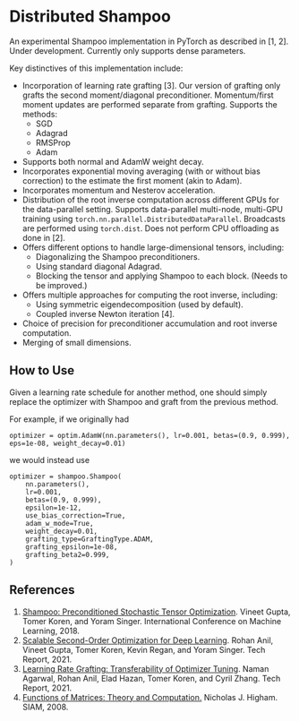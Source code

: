 # Distributed Shampoo

An experimental Shampoo implementation in PyTorch as described in [1, 2]. Under development. Currently only supports dense parameters.

Key distinctives of this implementation include:
- Incorporation of learning rate grafting [3]. Our version of grafting only grafts the second moment/diagonal preconditioner. Momentum/first moment updates are performed separate from grafting. Supports the methods:
    - SGD
    - Adagrad
    - RMSProp
    - Adam
- Supports both normal and AdamW weight decay.
- Incorporates exponential moving averaging (with or without bias correction) to the estimate the first moment (akin to Adam).
- Incorporates momentum and Nesterov acceleration.
- Distribution of the root inverse computation across different GPUs for the data-parallel setting. Supports data-parallel multi-node, multi-GPU training using `torch.nn.parallel.DistributedDataParallel`. Broadcasts are performed using `torch.dist`. Does not perform CPU offloading as done in [2].
- Offers different options to handle large-dimensional tensors, including:
    - Diagonalizing the Shampoo preconditioners.
    - Using standard diagonal Adagrad.
    - Blocking the tensor and applying Shampoo to each block. (Needs to be improved.)
- Offers multiple approaches for computing the root inverse, including:
    - Using symmetric eigendecomposition (used by default).
    - Coupled inverse Newton iteration [4].
- Choice of precision for preconditioner accumulation and root inverse computation.
- Merging of small dimensions.

## How to Use
Given a learning rate schedule for another method, one should simply replace the optimizer with Shampoo and graft from the previous method.

For example, if we originally had
```
optimizer = optim.AdamW(nn.parameters(), lr=0.001, betas=(0.9, 0.999), eps=1e-08, weight_decay=0.01)
```
we would instead use
```
optimizer = shampoo.Shampoo(
    nn.parameters(),
    lr=0.001,
    betas=(0.9, 0.999),
    epsilon=1e-12,
    use_bias_correction=True,
    adam_w_mode=True,
    weight_decay=0.01,
    grafting_type=GraftingType.ADAM,
    grafting_epsilon=1e-08,
    grafting_beta2=0.999,
)
```

## References
1. [Shampoo: Preconditioned Stochastic Tensor Optimization](https://proceedings.mlr.press/v80/gupta18a/gupta18a.pdf ). Vineet Gupta, Tomer Koren, and Yoram Singer. International Conference on Machine Learning, 2018.
2. [Scalable Second-Order Optimization for Deep Learning](https://arxiv.org/pdf/2002.09018.pdf). Rohan Anil, Vineet Gupta, Tomer Koren, Kevin Regan, and Yoram Singer. Tech Report, 2021.
3. [Learning Rate Grafting: Transferability of Optimizer Tuning](https://openreview.net/pdf?id=FpKgG31Z_i9). Naman Agarwal, Rohan Anil, Elad Hazan, Tomer Koren, and Cyril Zhang. Tech Report, 2021.
4. [Functions of Matrices: Theory and Computation.](https://epubs.siam.org/doi/book/10.1137/1.9780898717778) Nicholas J. Higham. SIAM, 2008.
